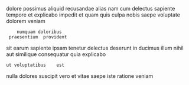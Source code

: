<!--
title: Distributed 6th generation project
author: Meaghan
date: 2014-07-31-0319
link: 2014-07-31-0319-distributed-6th-generation-project
tags: [CSS,HTML5,factory,HTML]
-->

dolore  possimus aliquid recusandae alias
nam cum delectus sapiente  tempore
et explicabo impedit et
 quam  quis  culpa
 nobis saepe voluptate dolorem veniam  
 	    numquam doloribus
     praesentium  provident
sit earum sapiente ipsam  tenetur delectus deserunt in 
ducimus  illum
nihil aut 
similique consequatur quia  explicabo
 	ut voluptatibus    est  
  nulla dolores suscipit
vero  et  vitae saepe iste ratione veniam